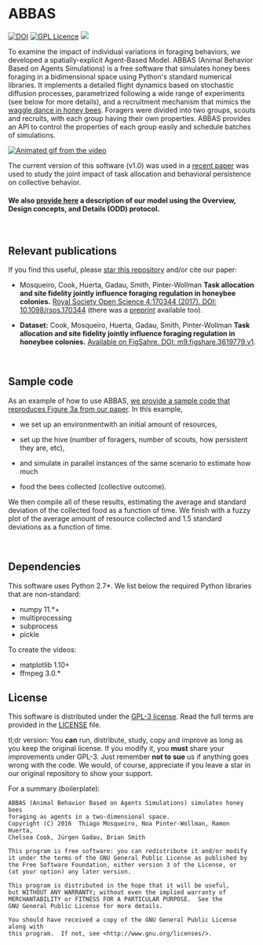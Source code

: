 # ABBAS

[![DOI](https://zenodo.org/badge/doi/10.5281/zenodo.843517.svg)](http://dx.doi.org/10.5281/zenodo.843517)
[![GPL Licence](https://badges.frapsoft.com/os/gpl/gpl.svg?v=103)](https://opensource.org/licenses/GPL-3.0/)
<img src="https://img.shields.io/badge/Python-_2.7-brightgreen.svg">

To examine the impact of individual variations in foraging behaviors, we
developed a spatially-explicit Agent-Based Model. ABBAS (Animal Behavior Based
on Agents Simulations) is a free software that simulates honey bees foraging in
a bidimensional space using Python's standard numerical libraries. It implements
a detailed flight dynamics based on stochastic diffusion processes, parametrized
following a wide range of experiments (see below for more details), and a
recruitment mechanism that mimics the [waggle dance in honey
bees](https://en.wikipedia.org/wiki/Waggle_dance). Foragers were divided into
two groups, scouts and recruits, with each group having their own properties.
ABBAS provides an API to control the properties of each group easily and
schedule batches of simulations.


[![Animated gif from the video](https://raw.githubusercontent.com/VandroiyLabs/ABBAS/master/documentation/ODD/video.gif)](https://www.youtube.com/watch?v=_hZGlT_luLI)

The current version of this software (v1.0) was used in a [recent
paper](https://github.com/VandroiyLabs/ABBAS#relevant-papers) was used to study
the joint impact of task allocation and behavioral persistence on collective
behavior.


#### We also [provide here](https://github.com/VandroiyLabs/ABBAS/tree/master/documentation/ODD) a description of our model using the Overview, Design concepts, and Details (ODD) protocol.


<br />

## Relevant publications

If you find this useful, please [star this repository](https://github.com/thmosqueiro/ABBAS/stargazers) and/or cite our paper:

* Mosqueiro, Cook, Huerta, Gadau, Smith, Pinter-Wollman **Task allocation and site fidelity jointly influence foraging regulation in honeybee colonies.** [Royal Society Open Science 4:170344 (2017). DOI: 10.1098/rsos.170344](http://rsos.royalsocietypublishing.org/content/4/8/170344) (there was a [preprint](https://www.researchgate.net/publication/315096594_Task_allocation_and_site_fidelity_jointly_influence_foraging_regulation_in_honey_bee_colonies) available too).

* **Dataset:** Cook, Mosqueiro, Huerta, Gadau, Smith, Pinter-Wollman **Task allocation and site fidelity jointly influence foraging regulation in honeybee colonies.** [Available on FigSahre. DOI: m9.figshare.3619779.v1](https://figshare.com/articles/Task_allocation_and_site_fidelity_jointly_influence_foraging_regulation_in_honey_bee_colonies/3619779).


<br />

## Sample code

As an example of how to use ABBAS, [we provide a sample code that
reproduces Figure 3a from our
paper](https://github.com/VandroiyLabs/ABBAS/tree/master/documentation/Submitted%20Paper).
In this example,

* we set up an environmentwith an initial amount of resources,

* set up the hive (number of foragers, number of scouts, how persistent they are, etc),

* and simulate in parallel instances of the same scenario to estimate how much
* food the bees collected (collective outcome).

We then compile all of these results, estimating the average and standard
deviation of the collected food as a function of time. We finish with a fuzzy
plot of the average amount of resource collected and 1.5 standard deviations as
a function of time.


<br />

## Dependencies

This software uses Python 2.7*. We list below the required Python libraries that
are non-standard:

* numpy 11.*+
* multiprocessing
* subprocess
* pickle


To create the videos:

* matplotlib 1.10+
* ffmpeg 3.0.*


## License

This software is distributed under the [GPL-3
license](https://choosealicense.com/licenses/gpl-3.0/). Read the full terms are
provided in the
[LICENSE](https://github.com/VandroiyLabs/ABBAS/blob/master/LICENSE) file.

tl;dr version: You **can** run, distribute, study, copy and improve as long as
you keep the original license. If you modify it, you **must** share your
improvements under GPL-3. Just remember **not to sue** us if anything goes wrong
with the code. We would, of course, appreciate if you leave a star in our
original repository to show your support.


For a summary (boilerplate):

```
ABBAS (Animal Behavior Based on Agents Simulations) simulates honey bees
foraging as agents in a two-dimensional space.
Copyright (C) 2016  Thiago Mosqueiro, Noa Pinter-Wollman, Ramon Huerta,
Chelsea Cook, Jürgen Gadau, Brian Smith

This program is free software: you can redistribute it and/or modify
it under the terms of the GNU General Public License as published by
the Free Software Foundation, either version 3 of the License, or
(at your option) any later version.

This program is distributed in the hope that it will be useful,
but WITHOUT ANY WARRANTY; without even the implied warranty of
MERCHANTABILITY or FITNESS FOR A PARTICULAR PURPOSE.  See the
GNU General Public License for more details.

You should have received a copy of the GNU General Public License along with
this program.  If not, see <http://www.gnu.org/licenses/>.
```

